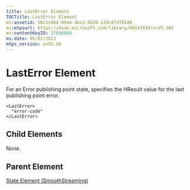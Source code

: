 ```yaml
---
title: LastError Element
TOCTitle: LastError Element
ms:assetid: 50c1c6b4-0944-4be1-9526-a19c8fd70240
ms:mtpsurl: https://msdn.microsoft.com/library/Hh547039(v=VS.90)
ms:contentKeyID: 37836880
ms.date: 05/02/2012
mtps_version: v=VS.90
---
```


# LastError Element

For an Error publishing point state, specifies the HResult value for the last publishing point error.

    <LastError>
      "error-code"
    </LastError>

## Child Elements

None.

## Parent Element

[State Element (SmoothStreaming)](state-element-smoothstreaming.md)
